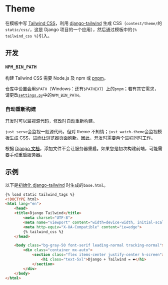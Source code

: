 # Theme

在模板中写 [Tailwind CSS](https://tailwindcss.com/)，利用 [django-tailwind](https://pypi.org/project/django-tailwind/) 生成 CSS（`contest/theme/`的`static/css/`，这是 Django 项目的一个应用），然后通过模板中的`{% tailwind_css %}`引入。

## 开发

### `NPM_BIN_PATH`

构建 Tailwind CSS 需要 Node.js 及 npm 或 [pnpm](https://pnpm.io/)。

仓库中设置会用`$PATH`（Windows：还有`$PATHEXT`）上的`pnpm`；若有其它需求，请更改[`settings.py`](../contest/contest/settings.py)中的`NPM_BIN_PATH`。

### 自动重新构建

开发时可以监视源代码，修改时自动重新构建。

`just serve`会监视一般源代码，但对 theme 不知情；`just watch-theme`会监视模板生成 CSS，进而让浏览器页面刷新。因此，开发时需要两个进程同时工作。

根据 [Django 文档](https://docs.djangoproject.com/en/4.2/ref/django-admin/#runserver)，添加文件不会让服务器重启。如果您是初次构建前端，可能需要手动重启服务器。

## 示例

以下是[初始化 django-tailwind](https://django-tailwind.readthedocs.io/en/latest/installation.html) 时生成的`base.html`。

```html
{% load static tailwind_tags %}
<!DOCTYPE html>
<html lang="en">
	<head>
    <title>Django Tailwind</title>
		<meta charset="UTF-8">
		<meta name="viewport" content="width=device-width, initial-scale=1.0">
		<meta http-equiv="X-UA-Compatible" content="ie=edge">
		{% tailwind_css %}
	</head>

	<body class="bg-gray-50 font-serif leading-normal tracking-normal">
		<div class="container mx-auto">
			<section class="flex items-center justify-center h-screen">
				<h1 class="text-5xl">Django + Tailwind = ❤️</h1>
			</section>
		</div>
	</body>
</html>
```
